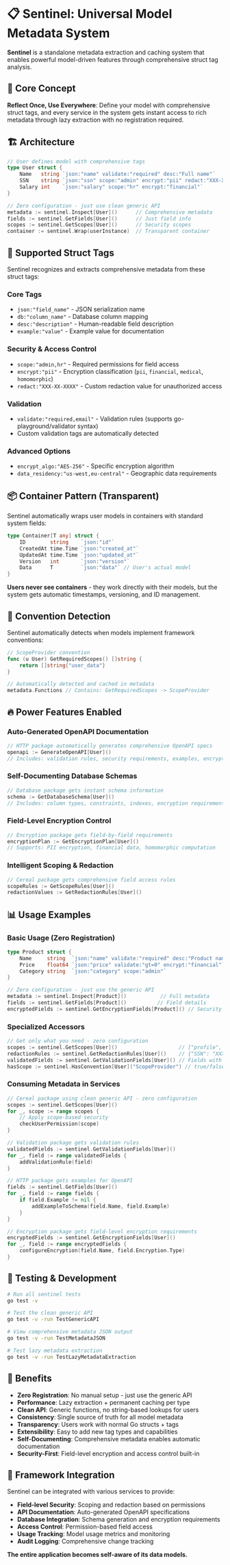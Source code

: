 # 📋 Sentinel: Universal Model Metadata System

**Sentinel** is a standalone metadata extraction and caching system that enables powerful model-driven features through comprehensive struct tag analysis.

## 🎯 Core Concept

**Reflect Once, Use Everywhere**: Define your model with comprehensive struct tags, and every service in the system gets instant access to rich metadata through lazy extraction with no registration required.

## 🏗️ Architecture

```go
// User defines model with comprehensive tags
type User struct {
    Name   string `json:"name" validate:"required" desc:"Full name"`
    SSN    string `json:"ssn" scope:"admin" encrypt:"pii" redact:"XXX-XX-XXXX"`
    Salary int    `json:"salary" scope:"hr" encrypt:"financial"`
}

// Zero configuration - just use clean generic API
metadata := sentinel.Inspect[User]()      // Comprehensive metadata
fields := sentinel.GetFields[User]()      // Just field info  
scopes := sentinel.GetScopes[User]()      // Security scopes
container := sentinel.Wrap(userInstance)  // Transparent container
```

## 🚀 Supported Struct Tags

Sentinel recognizes and extracts comprehensive metadata from these struct tags:

### **Core Tags**
- `json:"field_name"` - JSON serialization name
- `db:"column_name"` - Database column mapping  
- `desc:"description"` - Human-readable field description
- `example:"value"` - Example value for documentation

### **Security & Access Control**
- `scope:"admin,hr"` - Required permissions for field access
- `encrypt:"pii"` - Encryption classification (`pii`, `financial`, `medical`, `homomorphic`)
- `redact:"XXX-XX-XXXX"` - Custom redaction value for unauthorized access

### **Validation**
- `validate:"required,email"` - Validation rules (supports go-playground/validator syntax)
- Custom validation tags are automatically detected

### **Advanced Options**
- `encrypt_algo:"AES-256"` - Specific encryption algorithm
- `data_residency:"us-west,eu-central"` - Geographic data requirements

## 📦 Container Pattern (Transparent)

Sentinel automatically wraps user models in containers with standard system fields:

```go
type Container[T any] struct {
    ID        string    `json:"id"`
    CreatedAt time.Time `json:"created_at"`
    UpdatedAt time.Time `json:"updated_at"`
    Version   int       `json:"version"`
    Data      T         `json:"data"` // User's actual model
}
```

**Users never see containers** - they work directly with their models, but the system gets automatic timestamps, versioning, and ID management.

## 🎨 Convention Detection

Sentinel automatically detects when models implement framework conventions:

```go
// ScopeProvider convention
func (u User) GetRequiredScopes() []string {
    return []string{"user_data"}
}

// Automatically detected and cached in metadata
metadata.Functions // Contains: GetRequiredScopes -> ScopeProvider
```

## 🔥 Power Features Enabled

### **Auto-Generated OpenAPI Documentation**
```go
// HTTP package automatically generates comprehensive OpenAPI specs
openapi := GenerateOpenAPI[User]()
// Includes: validation rules, security requirements, examples, encryption docs
```

### **Self-Documenting Database Schemas**
```go
// Database package gets instant schema information
schema := GetDatabaseSchema[User]()
// Includes: column types, constraints, indexes, encryption requirements
```

### **Field-Level Encryption Control**
```go
// Encryption package gets field-by-field requirements
encryptionPlan := GetEncryptionPlan[User]()
// Supports: PII encryption, financial data, homomorphic computation
```

### **Intelligent Scoping & Redaction**
```go
// Cereal package gets comprehensive field access rules
scopeRules := GetScopeRules[User]()
redactionValues := GetRedactionRules[User]()
```

## 📊 Usage Examples

### Basic Usage (Zero Registration)
```go
type Product struct {
    Name     string  `json:"name" validate:"required" desc:"Product name"`
    Price    float64 `json:"price" validate:"gt=0" encrypt:"financial"`
    Category string  `json:"category" scope:"admin"`
}

// Zero configuration - just use the generic API
metadata := sentinel.Inspect[Product]()           // Full metadata
fields := sentinel.GetFields[Product]()          // Field details
encryptedFields := sentinel.GetEncryptionFields[Product]() // Security info
```

### Specialized Accessors
```go
// Get only what you need - zero configuration
scopes := sentinel.GetScopes[User]()                    // ["profile", "admin", "hr"]  
redactionRules := sentinel.GetRedactionRules[User]()    // {"SSN": "XXX-XX-XXXX"}
validatedFields := sentinel.GetValidationFields[User]() // Fields with rules
hasScope := sentinel.HasConvention[User]("ScopeProvider") // true/false
```

### Consuming Metadata in Services
```go
// Cereal package using clean generic API - zero configuration
scopes := sentinel.GetScopes[User]()
for _, scope := range scopes {
    // Apply scope-based security
    checkUserPermission(scope)
}

// Validation package gets validation rules
validatedFields := sentinel.GetValidationFields[User]()
for _, field := range validatedFields {
    addValidationRule(field)
}

// HTTP package gets examples for OpenAPI
fields := sentinel.GetFields[User]()
for _, field := range fields {
    if field.Example != nil {
        addExampleToSchema(field.Name, field.Example)
    }
}

// Encryption package gets field-level encryption requirements
encryptedFields := sentinel.GetEncryptionFields[User]()
for _, field := range encryptedFields {
    configureEncryption(field.Name, field.Encryption.Type)
}
```

## 🧪 Testing & Development

```bash
# Run all sentinel tests
go test -v

# Test the clean generic API
go test -v -run TestGenericAPI

# View comprehensive metadata JSON output
go test -v -run TestMetadataJSON

# Test lazy metadata extraction
go test -v -run TestLazyMetadataExtraction
```

## 🎯 Benefits

- **Zero Registration**: No manual setup - just use the generic API
- **Performance**: Lazy extraction + permanent caching per type
- **Clean API**: Generic functions, no string-based lookups for users
- **Consistency**: Single source of truth for all model metadata
- **Transparency**: Users work with normal Go structs + tags
- **Extensibility**: Easy to add new tag types and capabilities
- **Self-Documenting**: Comprehensive metadata enables automatic documentation
- **Security-First**: Field-level encryption and access control built-in

## 🚀 Framework Integration

Sentinel can be integrated with various services to provide:

- **Field-level Security**: Scoping and redaction based on permissions
- **API Documentation**: Auto-generated OpenAPI specifications  
- **Database Integration**: Schema generation and encryption requirements
- **Access Control**: Permission-based field access
- **Usage Tracking**: Model usage metrics and monitoring
- **Audit Logging**: Comprehensive change tracking

**The entire application becomes self-aware of its data models.**